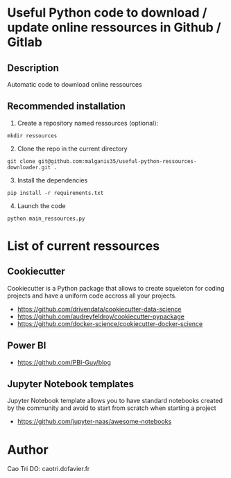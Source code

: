 # Useful Python code to download / update online ressources in Github / Gitlab

## Description
Automatic code to download online ressources

## Recommended installation

1. Create a repository named ressources (optional):
```
mkdir ressources
```

2. Clone the repo in the current directory
```
git clone git@github.com:malganis35/useful-python-ressources-downloader.git .
```

3. Install the dependencies

```
pip install -r requirements.txt
```

4. Launch the code

```
python main_ressources.py
```

# List of current ressources
## Cookiecutter
Cookiecutter is a Python package that allows to create squeleton for coding projects and have a uniform code accross all your projects.
- https://github.com/drivendata/cookiecutter-data-science
- https://github.com/audreyfeldroy/cookiecutter-pypackage
- https://github.com/docker-science/cookiecutter-docker-science

## Power BI
- https://github.com/PBI-Guy/blog

## Jupyter Notebook templates
Jupyter Notebook template allows you to have standard notebooks created by the community and avoid to start from scratch when starting a project
- https://github.com/jupyter-naas/awesome-notebooks

# Author
Cao Tri DO: caotri.dofavier.fr